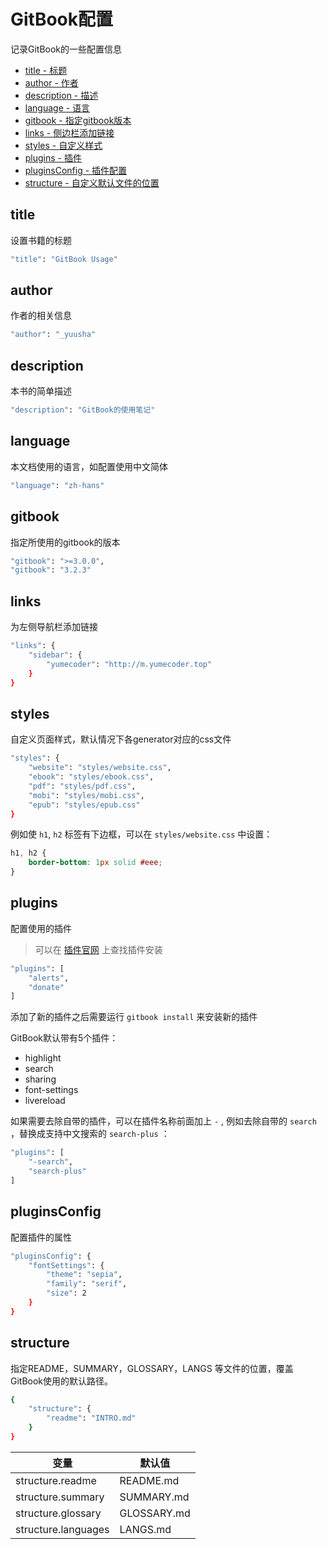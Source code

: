 # GitBook配置

记录GitBook的一些配置信息

- [title - 标题](#title)
- [author - 作者](#author)
- [description - 描述](#description)
- [language - 语言](#language)
- [gitbook - 指定gitbook版本](#gitbook)
- [links - 侧边栏添加链接](#links)
- [styles - 自定义样式](#styles)
- [plugins - 插件](#plugins)
- [pluginsConfig - 插件配置](#pluginsconfig)
- [structure - 自定义默认文件的位置](#structure)

## title 

设置书籍的标题

```sh
"title": "GitBook Usage"
```

## author

作者的相关信息

```sh
"author": "_yuusha"
```

## description

本书的简单描述

```sh
"description": "GitBook的使用笔记"
```

## language

本文档使用的语言，如配置使用中文简体

```sh
"language": "zh-hans"
```

## gitbook

指定所使用的gitbook的版本

```sh
"gitbook": ">=3.0.0",
"gitbook": "3.2.3"
```

## links

为左侧导航栏添加链接

```sh
"links": {
    "sidebar": {
        "yumecoder": "http://m.yumecoder.top"
    }
}
```

## styles

自定义页面样式，默认情况下各generator对应的css文件

```sh
"styles": {
    "website": "styles/website.css",
    "ebook": "styles/ebook.css",
    "pdf": "styles/pdf.css",
    "mobi": "styles/mobi.css",
    "epub": "styles/epub.css"
}
```

例如使 `h1`, `h2` 标签有下边框，可以在 `styles/website.css` 中设置：

```css
h1, h2 {
    border-bottom: 1px solid #eee;
}
```

## plugins

配置使用的插件

> 可以在 [插件官网](https://plugins.gitbook.com) 上查找插件安装

```sh
"plugins": [
    "alerts",
    "donate"
]
```

添加了新的插件之后需要运行 `gitbook install`  来安装新的插件

GitBook默认带有5个插件：

- highlight
- search
- sharing
- font-settings
- livereload

如果需要去除自带的插件，可以在插件名称前面加上 `-` , 例如去除自带的 `search` ，替换成支持中文搜索的 `search-plus` ：

```sh
"plugins": [
    "-search",
    "search-plus"
]
```

## pluginsConfig

配置插件的属性

```sh
"pluginsConfig": {
    "fontSettings": {
        "theme": "sepia",
        "family": "serif",
        "size": 2
    }
}
```

## structure

指定README，SUMMARY，GLOSSARY，LANGS 等文件的位置，覆盖GitBook使用的默认路径。 

```sh
{
    "structure": {
        "readme": "INTRO.md"
    }
}
```

| 变量                | 默认值      |
| ------------------- | ----------- |
| structure.readme    | README.md   |
| structure.summary   | SUMMARY.md  |
| structure.glossary  | GLOSSARY.md |
| structure.languages | LANGS.md    |

